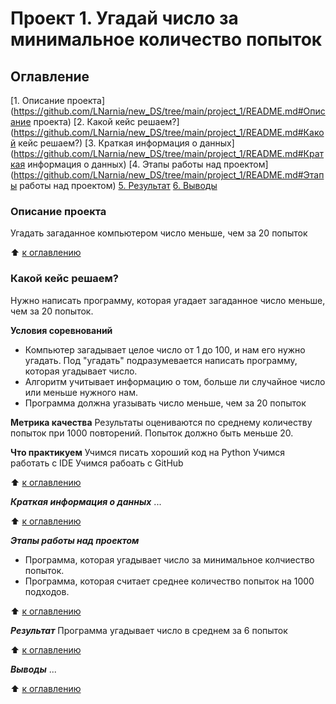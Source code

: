 # Проект 1. Угадай число за минимальное количество попыток

## Оглавление

[1. Описание проекта](https://github.com/LNarnia/new_DS/tree/main/project_1/README.md#Описание проекта)
[2. Какой кейс решаем?](https://github.com/LNarnia/new_DS/tree/main/project_1/README.md#Какой кейс решаем?)
[3. Краткая информация о данных](https://github.com/LNarnia/new_DS/tree/main/project_1/README.md#Краткая информация о данных)
[4. Этапы работы над проектом](https://github.com/LNarnia/new_DS/tree/main/project_1/README.md#Этапы работы над проектом)
[5. Результат](https://github.com/LNarnia/new_DS/tree/main/project_1/README.md#Результат)
[6. Выводы](https://github.com/LNarnia/new_DS/tree/main/project_1/README.md#Выводы)

### Описание проекта
Угадать загаданное компьютером число меньше, чем за 20 попыток

:arrow_up: [к оглавлению](https://github.com/LNarnia/new_DS/tree/main/project_1/README.md#Оглавление)

### Какой кейс решаем?
Нужно написать программу, которая угадает загаданное число меньше, чем за 20 попыток.

**Условия соревнований**
- Компьютер загадывает целое число от 1 до 100, и нам его нужно угадать. Под "угадать" подразумевается написать программу, которая угадывает число.
- Алгоритм учитывает информацию о том, больше ли случайное число или меньше нужного нам.
- Программа должна угазывать число меньше, чем за 20 попыток

**Метрика качества**
Результаты оцениваются по среднему количеству попыток при 1000 повторений. Попыток должно быть меньше 20.

**Что практикуем**
Учимся писать хороший код на Python
Учимся работать с IDE
Учимся рабоать с GitHub

:arrow_up: [к оглавлению](https://github.com/LNarnia/new_DS/tree/main/project_1/README.md#Оглавление)

***Краткая информация о данных***
...

:arrow_up: [к оглавлению](https://github.com/LNarnia/new_DS/tree/main/project_1/README.md#Оглавление)

***Этапы работы над проектом***
- Программа, которая угадывает число за минимальное колчиество попыток.
- Программа, которая считает среднее количество попыток на 1000 подходов.

:arrow_up: [к оглавлению](https://github.com/LNarnia/new_DS/tree/main/project_1/README.md#Оглавление)

***Результат***
Программа угадывает число в среднем за 6 попыток

:arrow_up: [к оглавлению](https://github.com/LNarnia/new_DS/tree/main/project_1/README.md#Оглавление)

***Выводы***
...

:arrow_up: [к оглавлению](https://github.com/LNarnia/new_DS/tree/main/project_1/README.md#Оглавление)